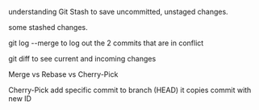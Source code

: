 understanding Git Stash
to save uncommitted, unstaged changes.

some stashed changes.

git log --merge
to log out the 2 commits that are in conflict

git diff
to see current and incoming changes


Merge vs Rebase vs Cherry-Pick

Cherry-Pick
add specific commit to branch (HEAD)
it copies commit with new ID
